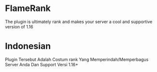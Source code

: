 # FlameRank
The plugin is ultimately rank and makes your server a cool and supportive version of 1.16

# Indonesian

Plugin Tersebut Adalah Costum rank Yang Memperindah/Memperbagus Server Anda Dan Support Versi 1.16+

